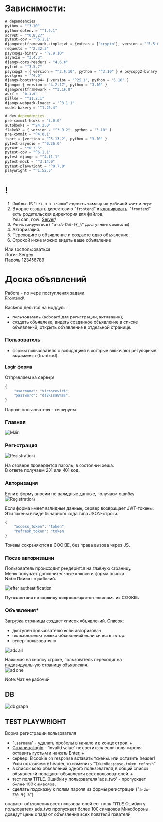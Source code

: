 
# Зависимости:

```js
# dependencies
python = "^3.10"
python-dotenv = "^1.0.1"
scrypt = "^0.8.27"
pytest-cov = "^6.1.1"
djangorestframework-simplejwt = {extras = ["crypto"], version = "^5.5.0"}
requests = "^2.32.3"
psycopg2-binary = "^2.9.10"
asyncio = "3.4.3"
django-cors-headers = "4.6.0"
pylint = "^3.3.7"
psycopg2 = { version = "^2.9.10", python = "^3.10" } # psycopg2-binary
postgres = "^4.0"
django-bootstrap4= { version = "^25.1", python = "3.10" }
Django= { version = "4.2.17", python = "3.10" }
djangorestframework = "^3.16.0"
adrf = "^0.1.9"
pillow = "^11.2.1"
django-webpack-loader = "^3.1.1"
model-bakery = "^1.20.4"

# dev.dependencies
pre-commit-hooks = "5.0.0"
autohooks = "^24.2.0"
flake82 = { version = "^3.9.2", python = "3.10" }
pre-commit = "^4.0.1"
isort = {version = "^5.13.2", python = "3.10" }
pytest-asyncio = "^0.26.0"
pytest = "^8.3.5"
pytest-cov = "^6.1.1"
pytest-django = "^4.11.1"
pytest-mock = "^3.14.0"
pytest-playwright = "^0.7.0"
playwright = "^1.52.0"
```

# !
1. Файлы JS "`127.0.0.1:8000`" сделать замену на рабочий хост и порт 
2. В корне создать директорию "`frontend`" и [клонировать](https://github.com/Tryd0g0lik/adboard_frotend). "`frontend`" есть родительская директория для файлов.  
You can, now:
[Server](http://83.166.245.209/users/register/)\
1. Регистрируетесь ( "`a-zA-Z%0-9{_%`" доступные символы).
2. Авторизация.
3. Переходите в объявление и создаете одно объявление.
4. Строкой ниже можно видеть ваше объявление

Или воспользоваться\
Логин Sergey\
Пароль 123456789

# Доска объявлений
Работа - по мере поступления задачи.\
[Frontend](https://github.com/Tryd0g0lik/adboard_frotend)\

Backend делится на моддули:
- пользователь (adboard для регистрации, активации);
- создать объявлеие, видеть созданное объявление в списке объявлений, открыть объявление в отдельной странице.

### Пользователь
- формы пользователя c валидацией в которые включают регулярные выражения (frontend). 

#### Login форма

Отправляем на сервер\ 
```js
{
    "username": "Victorovich",
    "password": "ds2Rssa8%sa",   
}

```
Пароль пользователя - хешируем.

### Главная
![Main](./img/main.png)

### Регистрация

![Registration](./img/register.png)\

На сервере проверяется пароль, в состоянии хеша.\
В ответе получаем 201 или 401 код.

### Авторизация

Если в форму вносим не валидные  данные, получаем ошибку\
![Registration](./img/login.png)\

Если форма имеет валидные данные, сервер возвращает JWT-токены. Эти токены в виде бинарного кода типа JSON-строки.
```js
{
    "access_token": "token",
    "refresh_token": "token
}
```
Токены сохраняются в COOKIE, без права вызова через JS.

### После авторизации
Пользователь происходит рендерится на главную страницу.\
Меню получает дополнительные кнопки и форма поиска.\
Note: Поиск не рабочий. 

![efter authentification](./img/logging_user.png)

Путешествие по сервису сопровождается токенами из COOKIE.

### Объявления*
Загрузка страницы создает список объявлений. Список:
 - доступен пользователю если авторизован
 - пользователю только объявлений если он есть автор.
 - супер-пользователю

![ads all](./img/ads.png)

Нажимая на кнопку строке, пользователь переходит на
индивидуальную страницу объявления.\
![ad one](./img/ad.png)

Note: Чат не рабочий

## DB
![db graph](./img/db_ads.png)



## TEST PLAYWRIGHT
Ворма регистрации пользователя
- "`username`" - удалить пробелы в начале и в конце строк. +
- [Страницa login](http://127.0.0.1:8000/users/login/) - 'invalid value' не светиться если поля пароля оставить пустым и нажать Enter, +
- сервер. В cookie on response вставить токены. или оставить header!  Усли оставляем в header, то изменить "`TokenResponse.token_refresh`"
- в список всех объявлений одного пользователя, в общий список объявлений попадают объявления  всех пользователей. +
- тест поля TITLE. Ошибки у пользователя 'ads_two' - пропускает более 100 символов.
- сделать подсказку к полям пароля из формы регистрации ("`a-zA-Z%0-9{_%`") 

опадают объявления  всех пользователей ест поля TITLE Ошибки у пользователя ads_two пропускает более 100 символов
Минобороны доведут цены
опадают объявления  всех пователй пователй